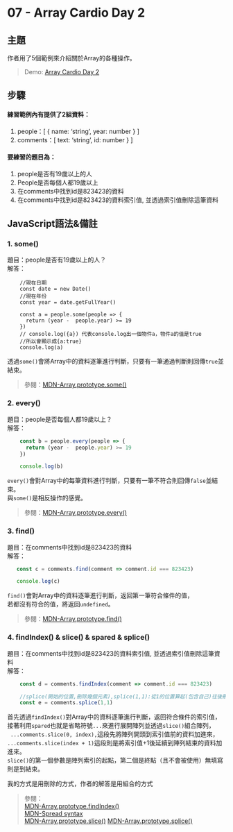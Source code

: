 # 07 - Array Cardio Day 2

## **主題**
作者用了5個範例來介紹關於Array的各種操作。

>Demo: [Array Cardio Day 2](https://des86532.github.io/javascript-30/07_Array-Cardio-Day-2/index.html)

## **步驟**
#### 練習範例內有提供了2組資料：
1. people：[ { name: ‘string’, year: number } ]
3. comments：[ text: ‘string’, id: number } ]

#### 要練習的題目為：
1. people是否有19歲以上的人
2. People是否每個人都19歲以上
3. 在comments中找到id是823423的資料
4. 在comments中找到id是823423的資料索引值, 並透過索引值刪除這筆資料

## **JavaScript語法&備註**
### **1. some()**
題目：people是否有19歲以上的人？  
解答：
````
	//現在日期
    const date = new Date()
    //現在年份
    const year = date.getFullYear()

    const a = people.some(people => {
      return (year -  people.year) >= 19 
    })
    // console.log({a}) 代表console.log出一個物件a，物件a的值是true
    //所以會顯示成{a:true} 
    console.log(a)
````
透過`some()`會將Array中的資料逐筆進行判斷，只要有一筆通過判斷則回傳`true`並結束。
>參閱：[MDN-Array.prototype.some()](https://developer.mozilla.org/en-US/docs/Web/JavaScript/Reference/Global_Objects/Array/some)

###   2. every() 
題目：people是否每個人都19歲以上？  
解答：
````javascript
    const b = people.every(people => {
      return (year -  people.year) >= 19 
    })

    console.log(b)
````
`every()`會對Array中的每筆資料進行判斷，只要有一筆不符合則回傳`false`並結束。  
與`some()`是相反操作的感覺。
>參閱：[MDN-Array.prototype.every()](https://developer.mozilla.org/en-US/docs/Web/JavaScript/Reference/Global_Objects/Array/every)

### 3. find()
題目：在comments中找到id是823423的資料  
解答：
````javascript
   const c = comments.find(comment => comment.id === 823423)

   console.log(c)
````
`find()`會對Array中的資料逐筆進行判斷，返回第一筆符合條件的值，  
若都沒有符合的值，將返回`undefined`。
>參閱：[MDN-Array.prototype.find()](https://developer.mozilla.org/en-US/docs/Web/JavaScript/Reference/Global_Objects/Array/find)

### **4. findIndex() & slice() & spared & splice()**
題目：在comments中找到id是823423的資料索引值, 並透過索引值刪除這筆資料  
解答：
````javascript
    const d = comments.findIndex(comment => comment.id === 823423)

    //splice(開始的位置,刪除幾個元素),splice(1,1):從1的位置算起(包含自己)往後刪除一個
    const e = comments.splice(1,1)
````
首先透過`findIndex()`對Array中的資料逐筆進行判斷，返回符合條件的索引值，    
接著利用`spared`也就是省略符號`...`來進行展開陣列並透過`slice()`組合陣列，  
` ...comments.slice(0, index),`這段先將陣列開頭到索引值前的資料加進來，  
`...comments.slice(index + 1)`這段則是將索引值+1後延續到陣列結束的資料加進來。  
`slice()`的第一個參數是陣列索引的起點，第二個是終點（且不會被使用）無填寫則是到結束。

我的方式是用刪除的方式，作者的解答是用組合的方式

>參閱：  
[MDN-Array.prototype.findIndex()](https://developer.mozilla.org/en-US/docs/Web/JavaScript/Reference/Global_Objects/Array/findIndex)  
[MDN-Spread syntax](https://developer.mozilla.org/en-US/docs/Web/JavaScript/Reference/Operators/Spread_operator)  
[MDN-Array.prototype.slice()](https://developer.mozilla.org/en-US/docs/Web/JavaScript/Reference/Global_Objects/Array/slice)
[MDN-Array.prototype.splice()](https://developer.mozilla.org/zh-TW/docs/Web/JavaScript/Reference/Global_Objects/Array/splice)
